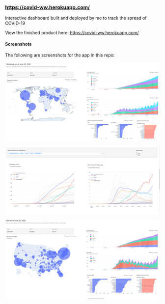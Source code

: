 ### https://covid-ww.herokuapp.com/

Interactive dashboard built and deployed by me to track the spread of COVID-19

View the finished product here: https://covid-ww.herokuapp.com/

#### Screenshots
The following are screenshots for the app in this repo:

![Dash1](screenshots/Dash1.png)

![Dash2](screenshots/Dash2.png)

![Dash3](screenshots/Dash3.png)

